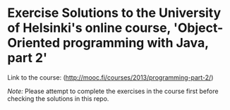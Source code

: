 # Exercise Solutions to the University of Helsinki's online course, 'Object-Oriented programming with Java, part 2'

Link to the course: (http://mooc.fi/courses/2013/programming-part-2/)

*Note:* Please attempt to complete the exercises in the course first before checking the solutions in this repo.